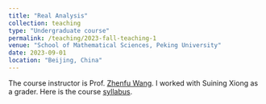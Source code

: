 ```yaml
---
title: "Real Analysis"
collection: teaching
type: "Undergraduate course"
permalink: /teaching/2023-fall-teaching-1
venue: "School of Mathematical Sciences, Peking University"
date: 2023-09-01
location: "Beijing, China"
---
```

The course instructor is Prof. [Zhenfu Wang](http://faculty.bicmr.pku.edu.cn/~zhenfuwang/). I worked with Suining Xiong as a grader.
Here is the course [syllabus](http://faculty.bicmr.pku.edu.cn/~zhenfuwang/Fall2023RealVariable.pdf).
